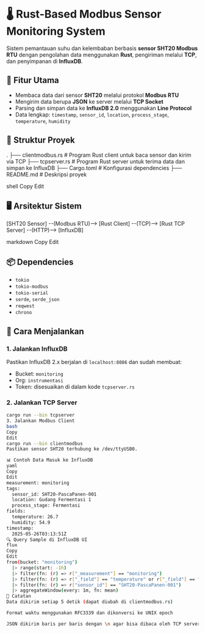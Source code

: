 # 🌡️ Rust-Based Modbus Sensor Monitoring System

Sistem pemantauan suhu dan kelembaban berbasis **sensor SHT20 Modbus RTU** dengan pengolahan data menggunakan **Rust**, pengiriman melalui **TCP**, dan penyimpanan di **InfluxDB**.

## 🔧 Fitur Utama

- Membaca data dari sensor **SHT20** melalui protokol **Modbus RTU**
- Mengirim data berupa **JSON** ke server melalui **TCP Socket**
- Parsing dan simpan data ke **InfluxDB 2.0** menggunakan **Line Protocol**
- Data lengkap: `timestamp`, `sensor_id`, `location`, `process_stage`, `temperature`, `humidity`

## 📁 Struktur Proyek

.
├── clientmodbus.rs # Program Rust client untuk baca sensor dan kirim via TCP
├── tcpserver.rs # Program Rust server untuk terima data dan simpan ke InfluxDB
├── Cargo.toml # Konfigurasi dependencies
├── README.md # Deskripsi proyek

shell
Copy
Edit

## 🖥️ Arsitektur Sistem

[SHT20 Sensor] --(Modbus RTU)--> [Rust Client] --(TCP)--> [Rust TCP Server] --(HTTP)--> [InfluxDB]

markdown
Copy
Edit

## 📦 Dependencies

- `tokio`
- `tokio-modbus`
- `tokio-serial`
- `serde`, `serde_json`
- `reqwest`
- `chrono`

## 🚀 Cara Menjalankan

### 1. Jalankan InfluxDB
Pastikan InfluxDB 2.x berjalan di `localhost:8086` dan sudah membuat:
- Bucket: `monitoring`
- Org: `instrumentasi`
- Token: disesuaikan di dalam kode `tcpserver.rs`

### 2. Jalankan TCP Server

```bash
cargo run --bin tcpserver
3. Jalankan Modbus Client
bash
Copy
Edit
cargo run --bin clientmodbus
Pastikan sensor SHT20 terhubung ke /dev/ttyUSB0.

📊 Contoh Data Masuk ke InfluxDB
yaml
Copy
Edit
measurement: monitoring
tags:
  sensor_id: SHT20-PascaPanen-001
  location: Gudang Fermentasi 1
  process_stage: Fermentasi
fields:
  temperature: 26.7
  humidity: 54.9
timestamp:
  2025-05-26T03:13:51Z
🔍 Query Sample di InfluxDB UI
flux
Copy
Edit
from(bucket: "monitoring")
  |> range(start: -1h)
  |> filter(fn: (r) => r["_measurement"] == "monitoring")
  |> filter(fn: (r) => r["_field"] == "temperature" or r["_field"] == "humidity")
  |> filter(fn: (r) => r["sensor_id"] == "SHT20-PascaPanen-001")
  |> aggregateWindow(every: 1m, fn: mean)
🧠 Catatan
Data dikirim setiap 5 detik (dapat diubah di clientmodbus.rs)

Format waktu menggunakan RFC3339 dan dikonversi ke UNIX epoch

JSON dikirim baris per baris dengan \n agar bisa dibaca oleh TCP server
